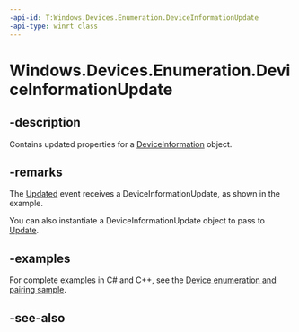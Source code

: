 ```yaml
---
-api-id: T:Windows.Devices.Enumeration.DeviceInformationUpdate
-api-type: winrt class
---
```


<!-- Class syntax.
public class DeviceInformationUpdate : Windows.Devices.Enumeration.IDeviceInformationUpdate, Windows.Devices.Enumeration.IDeviceInformationUpdate2
-->

# Windows.Devices.Enumeration.DeviceInformationUpdate

## -description
Contains updated properties for a [DeviceInformation](deviceinformation.md) object.

## -remarks
The [Updated](devicewatcher_updated.md) event receives a DeviceInformationUpdate, as shown in the example.

You can also instantiate a DeviceInformationUpdate object to pass to [Update](deviceinformation_update_1167410501.md).

## -examples
For complete examples in C# and C++, see the [Device enumeration and pairing sample](https://github.com/Microsoft/Windows-universal-samples/tree/master/Samples/DeviceEnumerationAndPairing).

## -see-also
